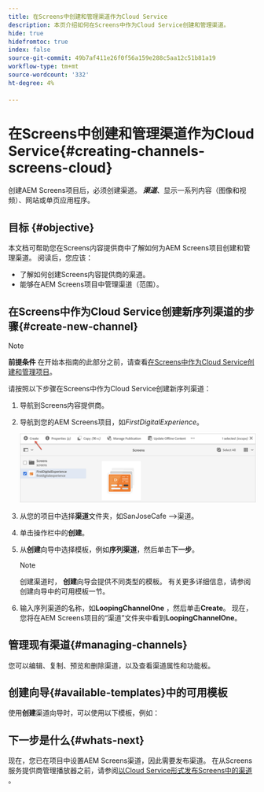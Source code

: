 ```yaml
---
title: 在Screens中创建和管理渠道作为Cloud Service
description: 本页介绍如何在Screens中作为Cloud Service创建和管理渠道。
hide: true
hidefromtoc: true
index: false
source-git-commit: 49b7af411e26f0f56a159e288c5aa12c51b81a19
workflow-type: tm+mt
source-wordcount: '332'
ht-degree: 4%

---
```



# 在Screens中创建和管理渠道作为Cloud Service{#creating-channels-screens-cloud}

创建AEM Screens项目后，必须创建渠道。
***渠道***、显示一系列内容（图像和视频）、网站或单页应用程序。

## 目标 {#objective}

本文档可帮助您在Screens内容提供商中了解如何为AEM Screens项目创建和管理渠道。 阅读后，您应该：

* 了解如何创建Screens内容提供商的渠道。
* 能够在AEM Screens项目中管理渠道（范围）。

## 在Screens中作为Cloud Service创建新序列渠道的步骤{#create-new-channel}

>[!NOTE]
>**前提条件**
>在开始本指南的此部分之前，请查看[在Screens中作为Cloud Service创建和管理项目](/help/screens-cloud/creating-content/creating-projects-screens-cloud.md)。

请按照以下步骤在Screens中作为Cloud Service创建新序列渠道：

1. 导航到Screens内容提供商。

1. 导航到您的AEM Screens项目，如&#x200B;*FirstDigitalExperience*。

   ![](/help/screens-cloud/assets/create-content/create-channel1.png)

1. 从您的项目中选择&#x200B;**渠道**&#x200B;文件夹，如SanJoseCafe —>渠道。
1. 单击操作栏中的&#x200B;**创建**。
1. 从&#x200B;**创建**&#x200B;向导中选择模板，例如&#x200B;**序列渠道**，然后单击&#x200B;**下一步**。

   >[!NOTE]
   > 创建渠道时， **创建**&#x200B;向导会提供不同类型的模板。 有关更多详细信息，请参阅创建向导中的可用模板一节。

1. 输入序列渠道的名称，如&#x200B;**LoopingChannelOne** ，然后单击&#x200B;**Create**。
现在，您将在AEM Screens项目的“渠道”文件夹中看到**LoopingChannelOne**。

## 管理现有渠道{#managing-channels}

您可以编辑、复制、预览和删除渠道，以及查看渠道属性和功能板。

## 创建向导{#available-templates}中的可用模板

使用&#x200B;**创建**&#x200B;渠道向导时，可以使用以下模板，例如：

## 下一步是什么{#whats-next}

现在，您已在项目中设置AEM Screens渠道，因此需要发布渠道。 在从Screens服务提供商管理播放器之前，请参阅[以Cloud Service形式发布Screens中的渠道](/help/screens-cloud/creating-content/manage-publish.md) 。
